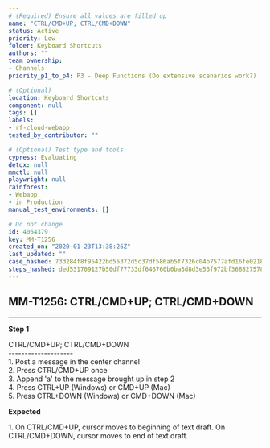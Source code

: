 ```yaml
---
# (Required) Ensure all values are filled up
name: "CTRL/CMD+UP; CTRL/CMD+DOWN"
status: Active
priority: Low
folder: Keyboard Shortcuts
authors: ""
team_ownership: 
- Channels
priority_p1_to_p4: P3 - Deep Functions (Do extensive scenarios work?)

# (Optional)
location: Keyboard Shortcuts
component: null
tags: []
labels: 
- rf-cloud-webapp
tested_by_contributor: ""

# (Optional) Test type and tools
cypress: Evaluating
detox: null
mmctl: null
playwright: null
rainforest: 
- Webapp
- in Production
manual_test_environments: []

# Do not change
id: 4064379
key: MM-T1256
created_on: "2020-01-23T13:38:26Z"
last_updated: ""
case_hashed: 73d284f8f95422bd55372d5c37df586ab5f7326c04b7577afd16fe0218bf72c376ed9947f4896eb4e27464a144aa15fb
steps_hashed: ded531709127b50df77733df646760b0ba3d8d3e53f972bf3688275784e5f5a1decd93f0ed7a33aa29ab07e58d220a38
---
```


<!-- (Auto-generated) Based on frontmatter's "key" and "name" -->

## MM-T1256: CTRL/CMD+UP; CTRL/CMD+DOWN

---

**Step 1**

CTRL/CMD+UP; CTRL/CMD+DOWN\
\--------------------\
1\. Post a message in the center channel\
2\. Press CTRL/CMD+UP once\
3\. Append 'a' to the message brought up in step 2\
4\. Press CTRL+UP (Windows) or CMD+UP (Mac)\
5\. Press CTRL+DOWN (Windows) or CMD+DOWN (Mac)

**Expected**

1\. On CTRL/CMD+UP, cursor moves to beginning of text draft. On CTRL/CMD+DOWN, cursor moves to end of text draft.
